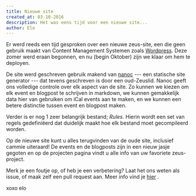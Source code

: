 ```yaml
---
title: Nieuwe site
created_at: 03-10-2016
description: Het was eens tijd voor een nieuwe site...
author: Elo
---
```


Er werd reeds een tijd gesproken over een nieuwe zeus-site, een die geen gebruik maakt van Content Management Systemen zoals [Wordpress](//nl.wordpress.com). Deze zomer werd eraan begonnen, en nu (begin Oktober) zijn we klaar om hem te deployen.

De site werd geschreven gebruik makend van [nanoc](//nanoc.ws) --- een statische site generator --- dat tevens geschreven is door een oud-Zeuslid. Nanoc geeft ons volledige controle over elk aspect van de site. Zo kunnen we kiezen om elk event en blogpost te schrijven in markdown, we kunnen gemakkelijk data hier van gebruiken om iCal events aan te maken, en we kunnen een betere distinctie tussen event en blogpost maken.

Verder is er nog 1 zeer belangrijk bestand; _Rules_. Hierin wordt een set van regels gedefiniëerd dat duidelijk maakt hoe elk bestand moet gecompileerd worden.

Op de nieuwe site kunt u alles terugvinden van de oude site, inclusief cammie uiteraard! De events en de blogposts zijn in een nieuw jasje gegoten en op de projecten pagina vindt u alle info van uw favoriete zeus-project.

Merk je een foutje op, of heb je een verbetering? Laat het ons weten als issue, of maak zelf een pull request aan. Meer info vind je [hier](https://github.com/ZeusWPI/zeus.ugent.be) .

xoxo elo
